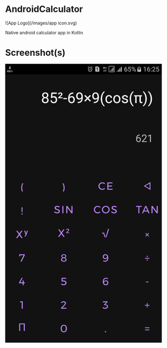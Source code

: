 # AndroidCalculator

![App Logo](/images/app icon.svg)

Native android calculator app in Kotlin

# Screenshot(s)
![Screenshot of AndroidCalculator application](/images/Screenshot.png)